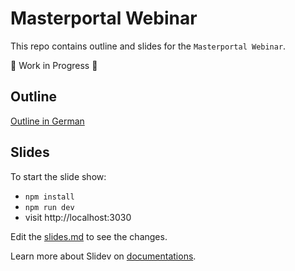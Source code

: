 # Masterportal Webinar

This repo contains outline and slides for the `Masterportal Webinar`.  

:construction: Work in Progress :construction:

## Outline

[Outline in German](outline_de.md)

## Slides

To start the slide show:

- `npm install`
- `npm run dev`
- visit http://localhost:3030

Edit the [slides.md](./slides.md) to see the changes.

Learn more about Slidev on [documentations](https://sli.dev/).
